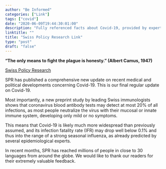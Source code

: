 ```yaml
---
author: "Be Informed"
categories: ["Link"]
tags: ["covid"]
date: "2020-06-09T19:44:30:01:00"
description: "Fully referenced facts about Covid-19, provided by experts in the field, to help our readers make a realistic risk assessment."
linktitle: ""
title: "Swiss Policy Research Link"
type: "post"
draft: "false"
---
```



**“The only means to fight the plague is honesty.” (Albert Camus, 1947)**

[Swiss Policy Research](https://swprs.org/) 

SPR has published a comprehensive new update on recent medical and political developments concerning Covid-19. This is our final regular update on Covid-19.

Most importantly, a new preprint study by leading Swiss immunologists shows that coronavirus blood antibody tests may detect at most 20% of all infections, as most people neutralize the virus with their mucosal or innate immune system, developing only mild or no symptoms.

This means that Covid-19 is likely much more widespread than previously assumed, and its infection fatality rate (IFR) may drop well below 0.1% and thus into the range of a strong seasonal influenza, as already predicted by several epidemiological experts.

In recent months, SPR has reached millions of people in close to 30 languages from around the globe. We would like to thank our readers for their extremely valuable feedback.
